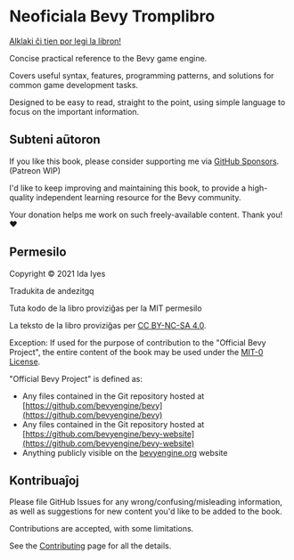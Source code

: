 # Neoficiala Bevy Tromplibro

[Alklaki ĉi tien por legi la libron!](#)

Concise practical reference to the Bevy game engine.

Covers useful syntax, features, programming patterns, and solutions for common
game development tasks.

Designed to be easy to read, straight to the point, using simple language to
focus on the important information.

## Subteni aũtoron

If you like this book, please consider supporting me via [GitHub
Sponsors](https://github.com/sponsors/inodentry). (Patreon WIP)

I'd like to keep improving and maintaining this book, to provide a high-quality
independent learning resource for the Bevy community.

Your donation helps me work on such freely-available content. Thank you! ❤️

## Permesilo

Copyright © 2021 Ida Iyes

Tradukita de andezitgq

Tuta kodo de la libro proviziĝas per la MIT permesilo

La teksto de la libro proviziĝas per [CC BY-NC-SA 4.0](https://creativecommons.org/licenses/by-nc-sa/4.0/).

Exception: If used for the purpose of contribution to the "Official Bevy
Project", the entire content of the book may be used under the [MIT-0
License](https://github.com/bevy-cheatbook/mit-0).

"Official Bevy Project" is defined as:
 - Any files contained in the Git repository hosted at [https://github.com/bevyengine/bevy](https://github.com/bevyengine/bevy)
 - Any files contained in the Git repository hosted at [https://github.com/bevyengine/bevy-website](https://github.com/bevyengine/bevy-website)
 - Anything publicly visible on the [bevyengine.org](https://bevyengine.org) website

## Kontribuaĵoj

Please file GitHub Issues for any wrong/confusing/misleading information, as
well as suggestions for new content you'd like to be added to the book.

Contributions are accepted, with some limitations.

See the [Contributing](./src/contributing.md) page for all the details.
